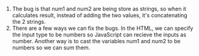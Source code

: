 1. The bug is that num1 and num2 are being store as strings, so when it calculates result, instead of adding the two values, it's concatenating the 2 strings.
2. There are a few ways we can fix the bugs. In the HTML, we can specify the input type to be numbers so JavaScript can recieve the inputs as number. Another way is to cast the variables num1 and num2 to be numbers so we can sum them.